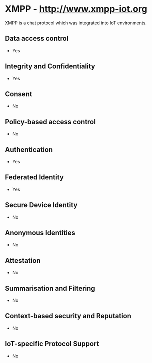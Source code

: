# XMPP - http://www.xmpp-iot.org
XMPP is a chat protocol which was integrated into IoT environments.

## Data access control
- Yes

## Integrity and Confidentiality
- Yes

## Consent
- No

## Policy-based access control
- No

## Authentication
- Yes

## Federated Identity
- Yes

## Secure Device Identity
- No

## Anonymous Identities
- No

## Attestation
- No

## Summarisation and Filtering
- No

## Context-based security and Reputation
- No

## IoT-specific Protocol Support
- No
